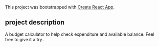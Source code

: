 This project was bootstrapped with [Create React App](https://github.com/facebook/create-react-app).

## project description

A budget calculator to help check expenditure and available balance.
Feel free to give it a try .
